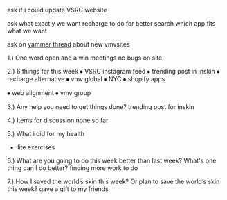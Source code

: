 ask if i could update VSRC website

ask what exactly we want recharge to do for better search which app fits what we want

ask on [yammer thread](https://web.yammer.com/main/org/vmvgroup.com/threads/eyJfdHlwZSI6IlRocmVhZCIsImlkIjoiMjY3NjI3Njc3ODg2ODczNiJ9?trk_copy_link=V2) about new vmvsites


1.) One word open and a win
meetings
no bugs on site

2.) 6 things for this week
⦁ VSRC instagram feed
⦁ trending post in inskin
⦁ recharge alternative
⦁ vmv global
⦁ NYC
⦁ shopify apps

⦁	web alignment
⦁	vmv group

3.) Any help you need to get things done?
trending post for inskin

4.) Items for discussion
none so far

5.) What i did for my health
- lite exercises

6.) What are you going to do this week better than last week? What's one thing can I do better?
finding more work to do

7.) How I saved the world’s skin this week? Or plan to save the world’s skin this week?
gave a gift to my friends